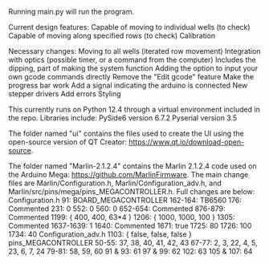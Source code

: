 Running main.py will run the program.

Current design features:
    Capable of moving to individual wells (to check)
    Capable of moving along specified rows (to check)
    Calibration


Necessary changes:
    Moving to all wells (iterated row movement)
    Integration with optics (possible timer, or a command from the computer)
        Includes the dipping, part of making the system function
    Adding the option to input your own gcode commands directly
    Remove the "Edit gcode" feature
    Make the progress bar work
    Add a signal indicating the arduino is connected
    New stepper drivers
    Add errors
    Styling


This currently runs on Python 12.4 through a virtual environment included in the repo.
Libraries include:
    PySide6 version 6.7.2
    Pyserial version 3.5

The folder named "ui" contains the files used to create the UI using the open-source version of QT Creator: https://www.qt.io/download-open-source.

The folder named "Marlin-2.1.2.4" contains the Marlin 2.1.2.4 code used on the Arduino Mega: https://github.com/MarlinFirmware. The main change files are Marlin/Configuration.h, Marlin/Configuration_adv.h, and Marlin/src/pins/mega/pins_MEGACONTROLLER.h. Full changes are below:
    Configuration.h
        91: BOARD_MEGACONTROLLER
        162-164: TB6560
        176: Commented
        231: 0
        552: 0
        560: 0
        652-654: Commented
        876-879: Commented
        1199: { 400, 400, 63*4 }
        1206: { 1000, 1000, 100 }
        1305: Commented
        1637-1639: 1
        1640: Commented
        1671: true
        1725: 80
        1726: 100
        1734: 40
    Configuration_adv.h
        1103: { false, false, false }
    pins_MEGACONTROLLER
        50-55: 37, 38, 40, 41, 42, 43
        67-77: 2, 3, 22, 4, 5, 23, 6, 7, 24
        79-81: 58, 59, 60
        91 & 93: 61
        97 & 99: 62
        102: 63
        105 & 107: 64
        

